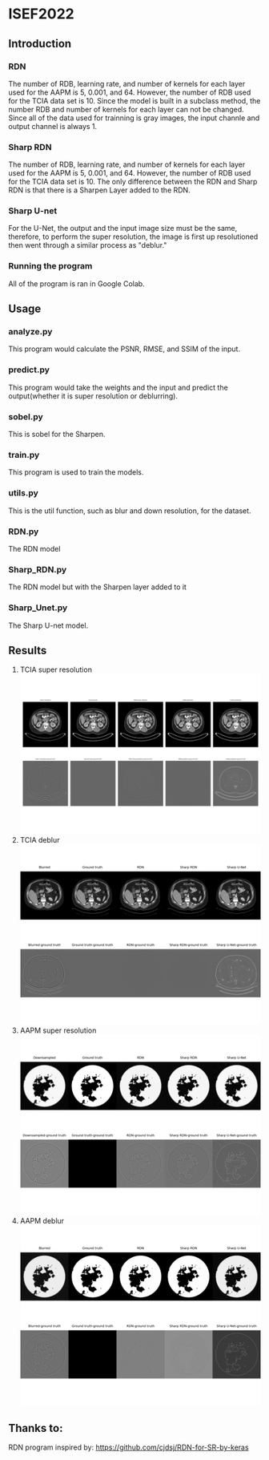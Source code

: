 # ISEF2022

## Introduction

### RDN

The number of RDB, learning rate, and number of kernels for each layer used for the AAPM is 5, 0.001, and 64. However, the number of RDB used for the TCIA data set is 10. Since the model is built in a subclass method, the number RDB and number of kernels for each layer can not be changed. Since all of the data used for trainning is gray images, the input channle and output channel is always 1. 

### Sharp RDN

The number of RDB, learning rate, and number of kernels for each layer used for the AAPM is 5, 0.001, and 64. However, the number of RDB used for the TCIA data set is 10. The only difference between the RDN and Sharp RDN is that there is a Sharpen Layer added to the RDN.
### Sharp U-net 

For the U-Net, the output and the input image size must be the same, therefore, to perform the super resolution, the image is first up resolutioned then went through a similar process as "deblur."

### Running the program
All of the program is ran in Google Colab.

## Usage 

### analyze.py
This program would calculate the PSNR, RMSE, and SSIM of the input.

### predict.py
This program would take the weights and the input and predict the output(whether it is super resolution or deblurring).

### sobel.py

This is sobel for the Sharpen.

### train.py

This program is used to train the models.

### utils.py
This is the util function, such as blur and down resolution, for the dataset.

### RDN.py
The RDN model

### Sharp_RDN.py

The RDN model but with the Sharpen layer added to it

### Sharp_Unet.py

The Sharp U-net model.

## Results
1. TCIA super resolution
![](results/TCIA_super.jpeg)
2. TCIA deblur
![](results/img_tcia.png)
3. AAPM super resolution 
![](results/img_sr.png)
4. AAPM deblur
![](results/img_aapm.png)

## Thanks to:
RDN program inspired by: https://github.com/cjdsj/RDN-for-SR-by-keras

